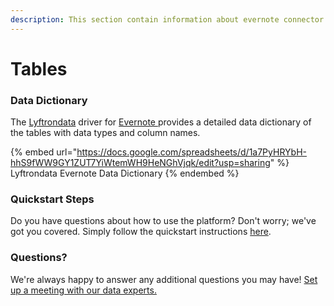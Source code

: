 ```yaml
---
description: This section contain information about evernote connector tables information
---
```


# Tables

### Data Dictionary

The [Lyftrondata](https://www.lyftrondata.com/) driver for [Evernote](https://www.lyftrondata.com/integration/evernote/)[ ](https://www.lyftrondata.com/integration/evernote/)provides a detailed data dictionary of the tables with data types and column names.

{% embed url="https://docs.google.com/spreadsheets/d/1a7PyHRYbH-hhS9fWW9GY1ZUT7YiWtemWH9HeNGhVjqk/edit?usp=sharing" %}
Lyftrondata Evernote Data Dictionary
{% endembed %}

### Quickstart Steps

Do you have questions about how to use the platform? Don't worry; we've got you covered. Simply follow the quickstart instructions [here](../../../../quickstart-steps.md).

### Questions? <a href="#questions" id="questions"></a>

We're always happy to answer any additional questions you may have! [Set up a meeting with our data experts.](https://www.lyftrondata.com/book-a-meeting/)

